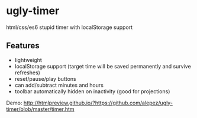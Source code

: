 # ugly-timer
html/css/es6 stupid timer with localStorage support

## Features

- lightweight
- localStorage support (target time will be saved permanently and survive refreshes)
- reset/pause/play buttons
- can add/subtract minutes and hours
- toolbar automatically hidden on inactivity (good for projections)

Demo: http://htmlpreview.github.io/?https://github.com/alepez/ugly-timer/blob/master/timer.htm
